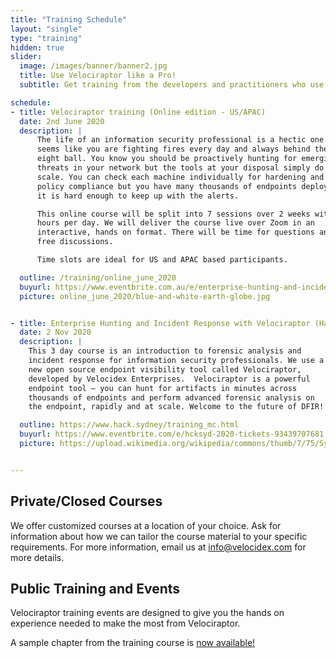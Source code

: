 ```yaml
---
title: "Training Schedule"
layout: "single"
type: "training"
hidden: true
slider:
  image: /images/banner/banner2.jpg
  title: Use Velociraptor like a Pro!
  subtitle: Get training from the developers and practitioners who use Velociraptor every day to dig deeper!

schedule:
- title: Velociraptor training (Online edition - US/APAC)
  date: 2nd June 2020
  description: |
      The life of an information security professional is a hectic one. It
      seems like you are fighting fires every day and always behind the
      eight ball. You know you should be proactively hunting for emerging
      threats in your network but the tools at your disposal simply do not
      scale. You can check each machine individually for hardening and
      policy compliance but you have many thousands of endpoints deployed,
      it is hard enough to keep up with the alerts.

      This online course will be split into 7 sessions over 2 weeks with 2-3
      hours per day. We will deliver the course live over Zoom in an
      interactive, hands on format. There will be time for questions and
      free discussions.

      Time slots are ideal for US and APAC based participants.

  outline: /training/online_june_2020
  buyurl: https://www.eventbrite.com.au/e/enterprise-hunting-and-incident-response-online-edition-tickets-104227479196
  picture: online_june_2020/blue-and-white-earth-globe.jpg


- title: Enterprise Hunting and Incident Response with Velociraptor (Hack Sydney 2020)
  date: 2 Nov 2020
  description: |
    This 3 day course is an introduction to forensic analysis and
    incident response for information security professionals. We use a
    new open source endpoint visibility tool called Velociraptor,
    developed by Velocidex Enterprises.  Velociraptor is a powerful
    endpoint tool – you can hunt for artifacts in minutes across
    thousands of endpoints and perform advanced forensic analysis on
    the endpoint, rapidly and at scale. Welcome to the future of DFIR!

  outline: https://www.hack.sydney/training_mc.html
  buyurl: https://www.eventbrite.com/e/hcksyd-2020-tickets-93439707681
  picture: https://upload.wikimedia.org/wikipedia/commons/thumb/7/75/Sydney_Opera_House%2C_botanic_gardens_1.jpg/1280px-Sydney_Opera_House%2C_botanic_gardens_1.jpg


---
```


## Private/Closed Courses

We offer customized courses at a location of your choice. Ask for
information about how we can tailor the course material to your
specific requirements. For more information, email us at
info@velocidex.com for more details.

## Public Training and Events

Velociraptor training events are designed to give you the hands on
experience needed to make the most from Velociraptor.

A sample chapter from the training course is <a href='/docs/presentations/training_2020/'>now available!</a>
